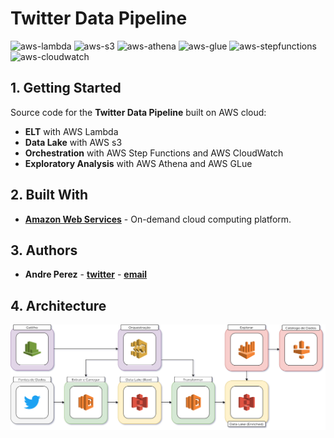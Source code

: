 # Twitter Data Pipeline

![aws-lambda](https://img.shields.io/badge/aws-lambda-green)
![aws-s3](https://img.shields.io/badge/aws-s3-yellow)
![aws-athena](https://img.shields.io/badge/aws-athena-red)
![aws-glue](https://img.shields.io/badge/aws-glue-red)
![aws-stepfunctions](https://img.shields.io/badge/aws-stepfunctions-blue)
![aws-cloudwatch](https://img.shields.io/badge/aws-cloudwatch-blue)

## 1. Getting Started

Source code for the **Twitter Data Pipeline** built on AWS cloud:

- **ELT** with AWS Lambda
- **Data Lake** with AWS s3
- **Orchestration** with AWS Step Functions and AWS CloudWatch
- **Exploratory Analysis** with AWS Athena and AWS GLue

## 2. Built With

* **[Amazon Web Services](https://aws.amazon.com/)** - On-demand cloud computing platform.

## 3. Authors

* **Andre Perez** - **[twitter](https://twitter.com/dekoperez)** - **[email](mailto:andre.marcos.perez@gmail.com)**

## 4. Architecture

![architecture](architecture/twitter-data-lake.png)